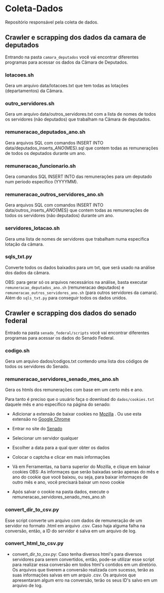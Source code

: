 # Coleta-Dados
Repositório responsável pela coleta de dados.

## Crawler e scrapping dos dados da camara de deputados

Entrando na pasta `camara_deputados` você vai encontrar diferentes programas para acessar os dados da Câmara de Deputados.

### lotacoes.sh

Gera um arquivo data/lotacoes.txt que tem todas as lotações (departamentos) da Câmara.

### outro_servidores.sh

Gera um arquivo data/outros_servidores.txt com a lista de nomes de todos os servidores (não deputados) que trabalham na Câmara de deputados.

### remuneracao_deputados_ano.sh

Gera arquivos SQL com comandos INSERT INTO data/deputados_inserts_${ANO}${MES}.sql que contem todas as remunerações de todos os deputados durante um ano.

### remuneracao_funcionario.sh

Gera comandos SQL INSERT INTO das remunerações para um deputado num periodo especifico (YYYYMM).

### remuneracao_outros_servidores_ano.sh

Gera arquivos SQL com comandos INSERT INTO data/outros_inserts_${ANO}${MES} que contem todas as remunerações de todos os servidores (não deputados) durante um ano.

### servidores_lotacao.sh

Gera uma lista de nomes de servidores que trabalham numa especifica lotação da câmara.

### sqls_txt.py

Converte todos os dados baixados para um txt, que será usado na análise dos dados da câmara.

OBS: para gerar só os arquivos necessários na análise, basta executar `remuneracao_deputados_ano.sh` (remuneracao deputados) e `remuneracao_outros_servidores_ano.sh` (para outros servidores da camara). Além do `sqls_txt.py` para conseguir todos os dados unidos.

## Crawler e scrapping dos dados do senado federal

Entrado na pasta `senado_federal/scripts` você vai encontrar diferentes programas para acessar os dados do Senado Federal.

### codigo.sh

Gera um arquivo dados/codigos.txt contendo uma lista dos códigos de todos os servidores do Senado.

### remuneracao_servidores_senado_mes_ano.sh

Gera os htmls dos remunerações com base em um certo mês e ano.

Para tanto é preciso que o usuário faça o download do `dados/cookies.txt` daquele mês e ano específico na página do senado: 

* Adicionar a extensão de baixar cookies no [Mozilla](https://addons.mozilla.org/pt-BR/firefox/addon/export-cookies/?src=api) . Ou use esta extensão no [Google Chrome](https://chrome.google.com/webstore/detail/cookiestxt/njabckikapfpffapmjgojcnbfjonfjfg?utm_source=chrome-app-launcher-info-dialog)

* Entrar no site do [Senado](http://www.senado.gov.br/transparencia/rh/servidores/nova_consulta.asp)

* Selecionar um servidor qualquer

* Escolher a data para a qual quer obter os dados

* Colocar o captcha e clicar em mais informações

* Vá em Ferramentas, na barra superior do Mozilla, e clique em baixar cookies 
OBS: As informaçes que serão baixadas serão apenas do mês e ano do cookie que você baixou, ou seja, para baixar informaçes de outro mês e ano, você precisará baixar um novo cookie

* Após salvar o cookie na pasta dados, execute o remuneracao_servidores_senado_mes_ano.sh

### convert_dir_to_csv.py

Esse script converte um arquivo com dados de remuneração de um servidor no formato .html em arquivo .csv. Caso haja alguma falha na conversão, então, a ID do servidor é salva em um arquivo de log.

### convert_html_to_csv.py

* convert_dir_to_csv.py: Caso tenha diversos html's para diversos servidores para serem convertidos, então, pode-se utilizar esse script para realizar essa conversão em todos html's contidos em um diretório. Os arquivos que tiverem a conversão realizada com sucesso, terão as suas informações salvas em um arquio .csv. Os arquivos que apresentaram algum erro na conversão, terão os seus ID's salvo em um arquivo de log.

